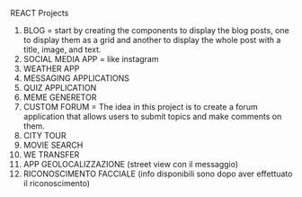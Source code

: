 REACT Projects

1.	 BLOG = start by creating the components to display the blog posts, one to display them as a grid and another to display the whole post with a title, image, and text.
2.	 SOCIAL MEDIA APP = like instagram
3.	 WEATHER APP
4.	 MESSAGING APPLICATIONS
5.	 QUIZ APPLICATION
6.	 MEME GENERETOR
7.	 CUSTOM FORUM = The idea in this project is to create a forum application that allows users to submit topics and make comments on them.
8.	 CITY TOUR
9.	 MOVIE SEARCH
10.	 WE TRANSFER
11.	 APP GEOLOCALIZZAZIONE (street view con il messaggio)
12.	 RICONOSCIMENTO FACCIALE (info disponibili sono dopo aver effettuato il riconoscimento)
